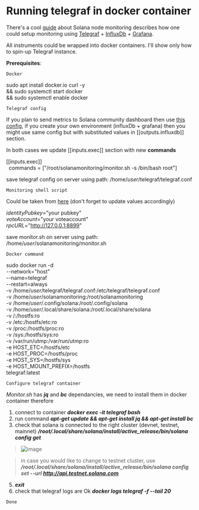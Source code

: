 # Running telegraf in docker container

There's a cool [guide](https://github.com/stakeconomy/solanamonitoring) about Solana node monitoring describes how one could setup monitoring using [Telegraf](https://github.com/influxdata/telegraf) + [InfluxDb](https://github.com/influxdata/influxdb) + [Grafana](https://github.com/grafana/grafana).

All instruments could be wrapped into docker containers. I'll show only how to spin-up Telegraf instance.

**Prerequisites**:

`Docker`

sudo apt install docker.io curl -y \
&& sudo systemctl start docker \
&& sudo systemctl enable docker

`Telegraf config`

If you plan to send metrics to Solana community dashboard then use [this config](https://github.com/stakeconomy/solanamonitoring#example-telegraf-configuration), if you create your own environment (influxDb + grafana) then you might use same config but with substituted values in [[outputs.influxdb]] section.

In both cases we update [[inputs.exec]] section with new **commands**

[[inputs.exec]]  
&ensp;commands = ["/root/solanamonitoring/monitor.sh -s /bin/bash root"]

save telegraf config on server using path: /home/*user*/telegraf/telegraf.conf

`Monitoring shell script`

Could be taken from [here](https://github.com/stakeconomy/solanamonitoring/blob/main/monitor.sh) (don't forget to update values accordingly)

*identityPubkey*="your pubkey"   
*voteAccount*="your voteaccount"  
*rpcURL*="http://127.0.0.1:8899"

save monitor.sh on server using path: /home/*user*/solanamonitoring/monitor.sh

`Docker command`

sudo docker run -d \
--network="host" \
--name=telegraf \
--restart=always \
-v /home/*user*/telegraf/telegraf.conf:/etc/telegraf/telegraf.conf \
-v /home/*user*/solanamonitoring:/root/solanamonitoring \
-v /home/*user*/.config/solana:/root/.config/solana \
-v /home/*user*/.local/share/solana:/root/.local/share/solana \
-v /:/hostfs:ro \
-v /etc:/hostfs/etc:ro \
-v /proc:/hostfs/proc:ro \
-v /sys:/hostfs/sys:ro \
-v /var/run/utmp:/var/run/utmp:ro \
-e HOST_ETC=/hostfs/etc \
-e HOST_PROC=/hostfs/proc \
-e HOST_SYS=/hostfs/sys \
-e HOST_MOUNT_PREFIX=/hostfs \
telegraf:latest

`Configure telegraf container`

*Monitor.sh* has ***jq*** and ***bc*** dependancies, we need to install them in docker container therefore

1. connect to container ***docker exec -it telegraf bash***
2. run command ***apt-get update && apt-get install jq && apt-get install bc***
3. check that solana is connected to the right cluster (devnet, testnet, mainnet)
***/root/.local/share/solana/install/active_release/bin/solana config get***

> ![image](https://user-images.githubusercontent.com/5165742/121822575-1ee3a080-cca0-11eb-8944-717fdc6bed8b.png)

> in case you would like to change to testnet cluster, use ***/root/.local/share/solana/install/active_release/bin/solana config set --url http://api.testnet.solana.com***

5. ***exit***
6. check that telegraf logs are Ok ***docker logs telegraf -f --tail 20***

`Done`
